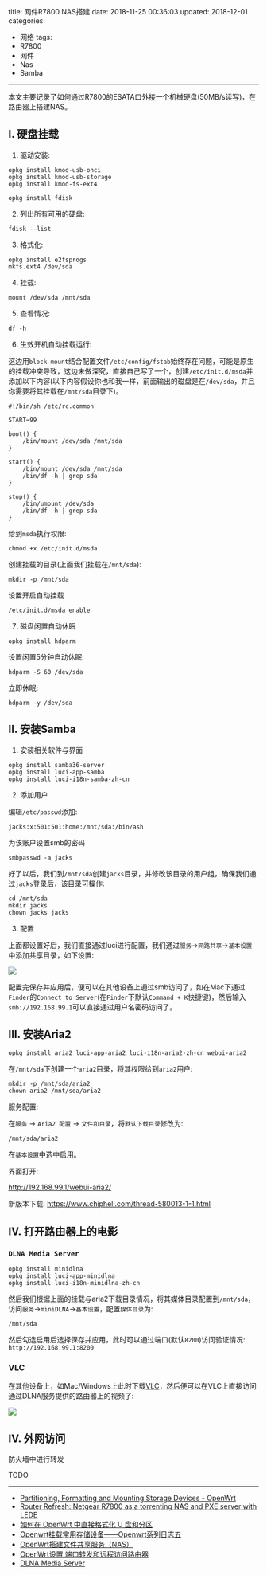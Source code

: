 title: 网件R7800 NAS搭建
date: 2018-11-25 00:36:03
updated: 2018-12-01
categories:
- 网络
tags:
- R7800
- 网件
- Nas
- Samba

---

本文主要记录了如何通过R7800的ESATA口外接一个机械硬盘(50MB/s读写)，在路由器上搭建NAS。

<!-- more -->

## I. 硬盘挂载

1. 驱动安装:

```
opkg install kmod-usb-ohci
opkg install kmod-usb-storage
opkg install kmod-fs-ext4
```

```
opkg install fdisk
```

2. 列出所有可用的硬盘:

```
fdisk --list
```

3. 格式化:

```
opkg install e2fsprogs
mkfs.ext4 /dev/sda
```

4. 挂载:

```
mount /dev/sda /mnt/sda
```

5. 查看情况:

```
df -h
```

6. 生效开机自动挂载运行:

这边用`block-mount`结合配置文件`/etc/config/fstab`始终存在问题，可能是原生的挂载冲突导致，这边未做深究，直接自己写了一个，创建`/etc/init.d/msda`并添加以下内容(以下内容假设你也和我一样，前面输出的磁盘是在`/dev/sda`，并且你需要将其挂载在`/mnt/sda`目录下)。

```
#!/bin/sh /etc/rc.common

START=99

boot() {
	/bin/mount /dev/sda /mnt/sda
}

start() {
	/bin/mount /dev/sda /mnt/sda
	/bin/df -h | grep sda
}

stop() {
	/bin/umount /dev/sda
	/bin/df -h | grep sda
}
```

给到`msda`执行权限:

```
chmod +x /etc/init.d/msda
```

创建挂载的目录(上面我们挂载在`/mnt/sda`):

```
mkdir -p /mnt/sda
```

设置开启自动挂载

```
/etc/init.d/msda enable
```

7. 磁盘闲置自动休眠

```
opkg install hdparm
```

设置闲置5分钟自动休眠:

```
hdparm -S 60 /dev/sda
```

立即休眠:

```
hdparm -y /dev/sda
```

## II. 安装Samba

1. 安装相关软件与界面

```
opkg install samba36-server
opkg install luci-app-samba
opkg install luci-i18n-samba-zh-cn
```

2. 添加用户

编辑`/etc/passwd`添加:

```
jacks:x:501:501:home:/mnt/sda:/bin/ash
```

为该账户设置smb的密码

```
smbpasswd -a jacks
```

好了以后，我们到`/mnt/sda`创建`jacks`目录，并修改该目录的用户组，确保我们通过`jacks`登录后，该目录可操作:

```
cd /mnt/sda
mkdir jacks
chown jacks jacks
```

3. 配置

上面都设置好后，我们直接通过luci进行配置，我们通过`服务`->`网路共享`->`基本设置`中添加共享目录，如下设置:

![](/img/r7800-nas-1.png)

配置完保存并应用后，便可以在其他设备上通过smb访问了，如在Mac下通过`Finder`的`Connect to Server`(在`Finder`下默认`Command + K`快捷键)，然后输入`smb://192.168.99.1`可以直接通过用户名密码访问了。


## III. 安装Aria2

```
opkg install aria2 luci-app-aria2 luci-i18n-aria2-zh-cn webui-aria2
```

在`/mnt/sda`下创建一个`aria2`目录，将其权限给到`aria2`用户:

```
mkdir -p /mnt/sda/aria2
chown aria2 /mnt/sda/aria2
```

服务配置:

在`服务` -> `Aria2 配置` -> `文件和目录`，将`默认下载目录`修改为:

```
/mnt/sda/aria2
```

在`基本设置`中选中启用。


界面打开:

http://192.168.99.1/webui-aria2/


新版本下载: https://www.chiphell.com/thread-580013-1-1.html

## IV. 打开路由器上的电影

### `DLNA Media Server`

```
opkg install minidlna
opkg install luci-app-minidlna
opkg install luci-i18n-minidlna-zh-cn
```

然后我们根据上面的挂载与aria2下载目录情况，将其媒体目录配置到`/mnt/sda`，访问`服务`->`miniDLNA`->`基本设置`，配置`媒体目录`为:

```
/mnt/sda
```

然后勾选启用后选择保存并应用，此时可以通过端口(默认`8200`)访问验证情况: `http://192.168.99.1:8200`

### VLC

在其他设备上，如Mac/Windows上此时下载[VLC](https://www.videolan.org/vlc/index.html)，然后便可以在VLC上直接访问通过DLNA服务提供的路由器上的视频了:

![](/img/r7800-nas-2.png)

## IV. 外网访问

防火墙中进行转发

TODO

---

- [Partitioning, Formatting and Mounting Storage Devices - OpenWrt](https://oldwiki.archive.openwrt.org/doc/howto/storage)
- [Router Refresh: Netgear R7800 as a torrenting NAS and PXE server with LEDE](https://blog.codezen.org/2018/02/17/router-refresh-netgear-r7800-as-a-torrenting-nas-and-pxe-server-with-lede/)
- [如何在 OpenWrt 中直接格式化 U 盘和分区](https://www.v2ex.com/t/153217)
- [Openwrt挂载常用存储设备——Openwrt系列日志五](https://jishu.ge/archives/99)
- [OpenWrt搭建文件共享服务（NAS）](https://www.jianshu.com/p/a122a036e8d9)
- [OpenWrt设置.端口转发和远程访问路由器](https://blog.csdn.net/u010871058/article/details/78091907)
- [DLNA Media Server](https://openwrt.org/docs/guide-user/services/media_server/dlna)
